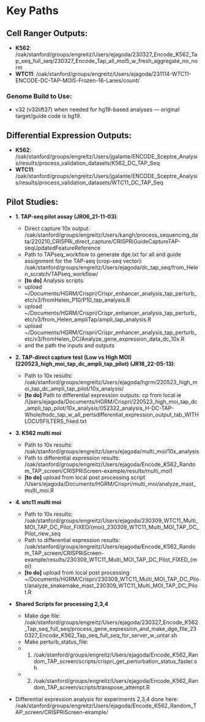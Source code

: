# Key Paths

## Cell Ranger Outputs:
- **K562**: /oak/stanford/groups/engreitz/Users/ejagoda/230327_Encode_K562_Tap_seq_full_seq/230327_Encode_Tap_all_moi5_w_fresh_aggregate_no_norm
- **WTC11**: /oak/stanford/groups/engreitz/Users/ejagoda/231114-WTC11-ENCODE-DC-TAP-MOI5-Frozen-16-Lanes/count/

### Genome Build to Use:
- v32 (v32lift37) when needed for hg19-based analyses — original target/guide code is hg19.

## Differential Expression Outputs:
- **K562**: /oak/stanford/groups/engreitz/Users/jgalante/ENCODE_Sceptre_Analysis/results/process_validation_datasets/K562_DC_TAP_Seq
- **WTC11**: /oak/stanford/groups/engreitz/Users/jgalante/ENCODE_Sceptre_Analysis/results/process_validation_datasets/WTC11_DC_TAP_Seq

## Pilot Studies:
- **1. TAP-seq pilot assay (JR06_21-11-03)**:
  - Direct capture 10x output: /oak/stanford/groups/engreitz/Users/kangh/process_sequencing_data/220210_CRISPRi_direct_capture/CRISPRiGuideCaptureTAP-seqUpdatedFeatureReference
  - Path to TAPseq_workflow to generate dge.txt for all and guide assignment for the TAP-seq (crop-seq vector): /oak/stanford/groups/engreitz/Users/ejagoda/dc_tap_seq/from_Helen_scratch/TAPseq_workflow/
  - **[to do]** Analysis scripts:
  -  upload ~/Documents/HGRM/Crispri/Crispr_enhancer_analysis_tap_perturb_etc/v3/fromHelen_P10/P10_tap_analysis.R
  -  upload ~/Documents/HGRM/Crispri/Crispr_enhancer_analysis_tap_perturb_etc/v3/from_Helen_ampliTap/ampli_tap_analysis.R
  -  upload ~/Documents/HGRM/Crispri/Crispr_enhancer_analysis_tap_perturb_etc/v3/fromHelen_DC/Analyze_gene_expression_data_dc_10x.R
  -  and the path the inputs and outputs

- **2. TAP-direct capture test (Low vs High MOI) (220523_high_moi_tap_dc_ampli_tap_pilot) (JR18_22-05-13)**:
  - Path to 10x results: /oak/stanford/groups/engreitz/Users/ejagoda/hgrm/220523_high_moi_tap_dc_ampli_tap_pilot/10x_analysis/
  - **[to do]** Path to differential expression outputs: cp from local ie /Users/ejagoda/Documents/HGRM/Crispri/220523_high_moi_tap_dc_ampli_tap_pilot/10x_analysis/052322_analysis_H-DC-TAP-Whole/hsdc_tap_w_all_pertsdifferential_expression_output_tab_WITHLOCUSFILTERS_fixed.txt

- **3. K562 multi moi**
  - Path to 10x results: /oak/stanford/groups/engreitz/Users/ejagoda/multi_moi/10x_analysis
  - Path to  differential expression results: /oak/stanford/groups/engreitz/Users/ejagoda/Encode_K562_Random_TAP_screen/CRISPRiScreen-example/results/multi_moi1
  - **[to do]** upload from local post processing script /Users/ejagoda/Documents/HGRM/Crispri/multi_moi/analyze_mast_multi_moi.R

- **4. wtc11 multi moi**
  - Path to 10x results: /oak/stanford/groups/engreitz/Users/ejagoda/230309_WTC11_Multi_MOI_TAP_DC_Pilot_FIXED/{moi}_230309_WTC11_Multi_MOI_TAP_DC_Pilot_new_seq
  - Path to differential expression results: /oak/stanford/groups/engreitz/Users/ejagoda/Encode_K562_Random_TAP_screen/CRISPRiScreen-example/results/230309_WTC11_Multi_MOI_TAP_DC_Pilot_FIXED_{moi}
  - **[to do]** upload from local post processing ~/Documents/HGRM/Crispri/230309_WTC11_Multi_MOI_TAP_DC_Pilot/analyze_snakemake_mast_230309_WTC11_Multi_MOI_TAP_DC_Pilot.R

- **Shared Scripts for processing 2,3,4**
  - Make dge file: /oak/stanford/groups/engreitz/Users/ejagoda/230327_Encode_K562_Tap_seq_full_seq/process_gene_expression_and_make_dge_file_230327_Encode_K562_Tap_seq_full_seq_for_server_w_untar.sh
  - Make perturb_status_file:
  - 1. /oak/stanford/groups/engreitz/Users/ejagoda/Encode_K562_Random_TAP_screen/scripts/crispri_get_perturbation_status_faster.sh
  - 2. /oak/stanford/groups/engreitz/Users/ejagoda/Encode_K562_Random_TAP_screen/scripts/transpose_attempt.R 
- Differential expression analysis for experiments 2,3,4 done here: /oak/stanford/groups/engreitz/Users/ejagoda/Encode_K562_Random_TAP_screen/CRISPRiScreen-example/
 
